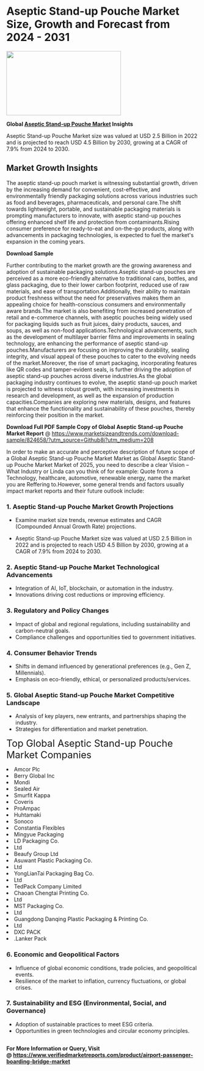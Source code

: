 <H1>Aseptic Stand-up Pouche Market Size, Growth and Forecast from 2024 - 2031</H1><img class="aligncenter size-medium wp-image-584254" src="https://thirdeyenews.in/wp-content/uploads/2024/09/Global-Market-Research-300x168.jpeg" alt="" width="300" height="168" /><p><strong>Global&nbsp;<a href="https://www.marketsizeandtrends.com/download-sample/824658/?utm_source=Github8j?utm_medium=208">Aseptic Stand-up Pouche Market</a> Insights</strong></p><p>Aseptic Stand-up Pouche Market size was valued at USD 2.5 Billion in 2022 and is projected to reach USD 4.5 Billion by 2030, growing at a CAGR of 7.9% from 2024 to 2030.</p><p><h2>Market Growth Insights</h2> <p>The aseptic stand-up pouch market is witnessing substantial growth, driven by the increasing demand for convenient, cost-effective, and environmentally friendly packaging solutions across various industries such as food and beverages, pharmaceuticals, and personal care.The shift towards lightweight, portable, and sustainable packaging materials is prompting manufacturers to innovate, with aseptic stand-up pouches offering enhanced shelf life and protection from contaminants.Rising consumer preference for ready-to-eat and on-the-go products, along with advancements in packaging technologies, is expected to fuel the market's expansion in the coming years.</p> <p><strong>Download Sample</strong></p> <p>Further contributing to the market growth are the growing awareness and adoption of sustainable packaging solutions.Aseptic stand-up pouches are perceived as a more eco-friendly alternative to traditional cans, bottles, and glass packaging, due to their lower carbon footprint, reduced use of raw materials, and ease of transportation.Additionally, their ability to maintain product freshness without the need for preservatives makes them an appealing choice for health-conscious consumers and environmentally aware brands.The market is also benefiting from increased penetration of retail and e-commerce channels, with aseptic pouches being widely used for packaging liquids such as fruit juices, dairy products, sauces, and soups, as well as non-food applications.Technological advancements, such as the development of multilayer barrier films and improvements in sealing technology, are enhancing the performance of aseptic stand-up pouches.Manufacturers are focusing on improving the durability, sealing integrity, and visual appeal of these pouches to cater to the evolving needs of the market.Moreover, the rise of smart packaging, incorporating features like QR codes and tamper-evident seals, is further driving the adoption of aseptic stand-up pouches across diverse industries.As the global packaging industry continues to evolve, the aseptic stand-up pouch market is projected to witness robust growth, with increasing investments in research and development, as well as the expansion of production capacities.Companies are exploring new materials, designs, and features that enhance the functionality and sustainability of these pouches, thereby reinforcing their position in the market.<p><span class=""><strong>Download Full PDF Sample Copy of Global Aseptic Stand-up Pouche Market Report</strong> @ <a href="https://www.marketsizeandtrends.com/download-sample/824658/?utm_source=Github8j?utm_medium=208" target="_blank">https://www.marketsizeandtrends.com/download-sample/824658/?utm_source=Github8j?utm_medium=208</a></span></p><p>In order to make an accurate and perceptive description of future scope of a Global&nbsp;Aseptic Stand-up Pouche Market Market as Global&nbsp;Aseptic Stand-up Pouche Market Market of 2025, you need to describe a clear Vision &ndash; What Industry or Linda can you think of for example: Quote from a Technology, healthcare, automotive, renewable energy, name the market you are Reffering to.However, some general trends and factors usually impact market reports and their future outlook include:</p><h3>1.&nbsp;<strong>Aseptic Stand-up Pouche Market Growth Projections</strong></h3><ul><li>Examine market size trends, revenue estimates and CAGR (Compounded Annual Growth Rate) projections.</li><li><p>Aseptic Stand-up Pouche Market size was valued at USD 2.5 Billion in 2022 and is projected to reach USD 4.5 Billion by 2030, growing at a CAGR of 7.9% from 2024 to 2030.</p></li></ul><h3>2.&nbsp;<strong>Aseptic Stand-up Pouche Market Technological Advancements</strong></h3><ul><li>Integration of AI, IoT, blockchain, or automation in the industry.</li><li>Innovations driving cost reductions or improving efficiency.</li></ul><h3>3.&nbsp;<strong>Regulatory and Policy Changes</strong></h3><ul><li>Impact of global and regional regulations, including sustainability and carbon-neutral goals.</li><li>Compliance challenges and opportunities tied to government initiatives.</li></ul><h3>4.&nbsp;<strong>Consumer Behavior Trends</strong></h3><ul><li>Shifts in demand influenced by generational preferences (e.g., Gen Z, Millennials).</li><li>Emphasis on eco-friendly, ethical, or personalized products/services.</li></ul><h3>5.&nbsp;<strong>Global Aseptic Stand-up Pouche Market Competitive Landscape</strong></h3><ul><li>Analysis of key players, new entrants, and partnerships shaping the industry.</li><li>Strategies for differentiation and market penetration.</li></ul><p data-pm-slice="1 1 []"><span style="color: inherit; font-family: inherit; font-size: 25px;">Top Global Aseptic Stand-up Pouche Market Companies</span></p><div class="" data-test-id=""><p><li>Amcor Plc</li><li> Berry Global Inc</li><li> Mondi</li><li> Sealed Air</li><li> Smurfit Kappa</li><li> Coveris</li><li> ProAmpac</li><li> Huhtamaki</li><li> Sonoco</li><li> Constantia Flexibles</li><li> Mingyue Packaging</li><li> LD Packaging Co.</li><li>Ltd</li><li> Beaufy Group Ltd</li><li> Asuwant Plastic Packaging Co.</li><li> Ltd</li><li> YongLianTai Packaging Bag Co.</li><li> Ltd</li><li> TedPack Company Limited</li><li> Chaoan Chengtai Printing Co.</li><li> Ltd</li><li> MST Packaging Co.</li><li> Ltd</li><li> Guangdong Danqing Plastic Packaging & Printing Co.</li><li> Ltd</li><li> DXC PACK</li><li> .Lanker Pack</li></p></div><h3>6.&nbsp;<strong>Economic and Geopolitical Factors</strong></h3><ul><li>Influence of global economic conditions, trade policies, and geopolitical events.</li><li>Resilience of the market to inflation, currency fluctuations, or global crises.</li></ul><h3>7.&nbsp;<strong>Sustainability and ESG (Environmental, Social, and Governance)</strong></h3><ul><li>Adoption of sustainable practices to meet ESG criteria.</li><li>Opportunities in green technologies and circular economy principles.</li></ul><h2><strong style="font-size: 14px;">For More Information or Query, Visit @&nbsp;</strong><a style="background-color: #ffffff; font-size: 14px;" href="https://www.marketsizeandtrends.com/report/aseptic-stand-up-pouche-market/" target="_blank">https://www.verifiedmarketreports.com/product/airport-passenger-boarding-bridge-market</a></h2>